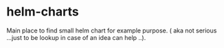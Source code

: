 # helm-charts

Main place to find small helm chart for example purpose. ( aka not serious ...just to be lookup in case of an idea can help ..).

